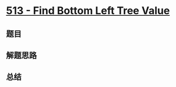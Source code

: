 # [513 - Find Bottom Left Tree Value](https://leetcode.com/problems/find-bottom-left-tree-value/)

## 题目


## 解题思路


## 总结


